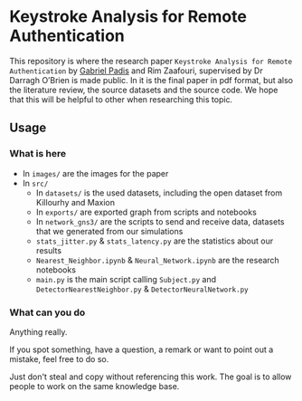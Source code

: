 # Keystroke Analysis for Remote Authentication

This repository is where the research paper `Keystroke Analysis for Remote Authentication` by [Gabriel Padis](https://github.com/LordPompidou) and Rim Zaafouri, supervised by Dr Darragh O’Brien is made public.
In it is the final paper in pdf format, but also the literature review, the source datasets and the source code. We hope that this will be helpful to other when researching this topic.

## Usage

### What is here
* In `images/` are the images for the paper
* In `src/`
    * In `datasets/` is the used datasets, including the open dataset from Killourhy and Maxion
    * In `exports/` are exported graph from scripts and notebooks
    * In `network_gns3/` are the scripts to send and receive data, datasets that we generated from our simulations
    * `stats_jitter.py` & `stats_latency.py` are the statistics about our results
    * `Nearest_Neighbor.ipynb` & `Neural_Network.ipynb` are the research notebooks
    * `main.py` is the main script calling `Subject.py` and `DetectorNearestNeighbor.py` & `DetectorNeuralNetwork.py`

### What can you do
Anything really.

If you spot something, have a question, a remark or want to point out a mistake, feel free to do so.

Just don't steal and copy without referencing this work. The goal is to allow people to work on the same knowledge base.
